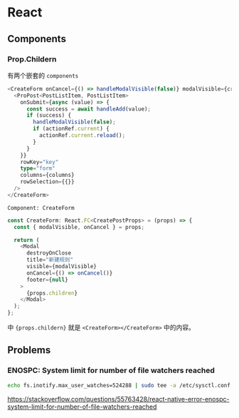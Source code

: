 # React

## Components

### Prop.Childern

有两个嵌套的 `components`

``` typescript
<CreateForm onCancel={() => handleModalVisible(false)} modalVisible={createModalVisible}>
  <ProPost<PostListItem, PostListItem>
    onSubmit={async (value) => {
      const success = await handleAdd(value);
      if (success) {
        handleModalVisible(false);
        if (actionRef.current) {
          actionRef.current.reload();
        }
      }
    }}
    rowKey="key"
    type="form"
    columns={columns}
    rowSelection={{}}
  />
</CreateForm>
```

`Component: CreateForm` 

``` typescript
const CreateForm: React.FC<CreatePostProps> = (props) => {
  const { modalVisible, onCancel } = props;

  return (
    <Modal
      destroyOnClose
      title="新建规则"
      visible={modalVisible}
      onCancel={() => onCancel()}
      footer={null}
    >
      {props.children}
    </Modal>
  );
};
```

中 `{props.childern}` 就是 `<CreateForm></CreateForm>` 中的内容。

## Problems

### ENOSPC: System limit for number of file watchers reached

``` bash
echo fs.inotify.max_user_watches=524288 | sudo tee -a /etc/sysctl.conf && sudo sysctl -p
```

https://stackoverflow.com/questions/55763428/react-native-error-enospc-system-limit-for-number-of-file-watchers-reached
